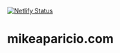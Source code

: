 [![Netlify Status](https://api.netlify.com/api/v1/badges/c1f02652-e796-4985-b598-508cbb1df04f/deploy-status)](https://app.netlify.com/sites/mikeaparicio/deploys)

# mikeaparicio.com
